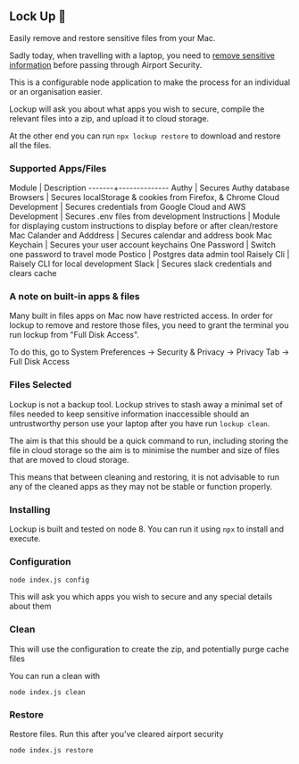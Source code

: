 ## Lock Up 🔐

Easily remove and restore sensitive files from your Mac.

Sadly today, when travelling with a laptop, you need to [remove sensitive
information](https://medium.com/raisely/preparing-your-devices-for-airport-security-9c3e69d103cd)
 before passing through Airport Security.

This is a configurable node application to make the process for an
individual or an organisation easier.

Lockup will ask you about what apps you wish to secure, compile the relevant files
into a zip, and upload it to cloud storage.

At the other end you can run `npx lockup restore` to download and restore
all the files.

### Supported Apps/Files
Module | Description
-------+--------------
Authy  | Secures Authy database
Browsers | Secures localStorage & cookies from Firefox, & Chrome
Cloud Development | Secures credentials from Google Cloud and AWS
Development | Secures .env files from development
Instructions | Module for displaying custom instructions to display before or after clean/restore
Mac Calander and Adddress | Secures calendar and address book
Mac Keychain | Secures your user account keychains
One Password | Switch one password to travel mode
Postico | Postgres data admin tool
Raisely Cli | Raisely CLI for local development
Slack | Secures slack credentials and clears cache

### A note on built-in apps & files
Many built in files apps on Mac now have restricted access. In order for lockup to
remove and restore those files, you need to grant the terminal you run lockup from
"Full Disk Access".

To do this, go to System Preferences -> Security & Privacy -> Privacy Tab -> Full Disk Access

### Files Selected

Lockup is not a backup tool. Lockup strives to stash away a minimal set of files needed to 
keep sensitive information inaccessible should an untrustworthy person use your laptop
after you have run `lockup clean`.

The aim is that this should be a quick command to run, including storing the file in cloud storage
so the aim is to minimise the number and size of files that are moved to cloud storage.

This means that between cleaning and restoring, it is not advisable to run any of the 
cleaned apps as they may not be stable or function properly.

### Installing

Lockup is built and tested on node 8. You can run it using `npx` to 
install and execute.

### Configuration

```
node index.js config
```

This will ask you which apps you wish to secure and any special details about them

### Clean

This will use the configuration to create the zip, and potentially purge cache files

You can run a clean with

```
node index.js clean
```

### Restore

Restore files. Run this after you've cleared airport security

```
node index.js restore
```
